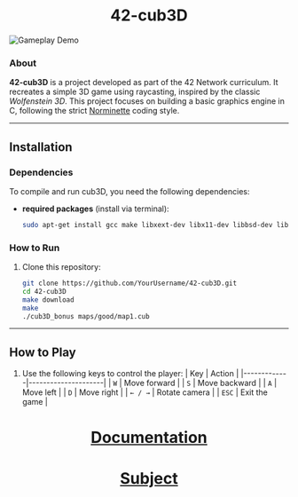 <div align="center">
	<h1>42-cub3D</h1>
</div>

![Gameplay Demo](https://github.com/user-attachments/assets/6c0a9dda-04c4-4b79-89df-dab8e27967e3)

### About
**42-cub3D** is a project developed as part of the 42 Network curriculum. It recreates a simple 3D game using raycasting, inspired by the classic *Wolfenstein 3D*. This project focuses on building a basic graphics engine in C, following the strict [Norminette](https://github.com/42School/norminette) coding style.

---

## Installation

### Dependencies
To compile and run cub3D, you need the following dependencies:
- **required packages** (install via terminal):
    ```bash
    sudo apt-get install gcc make libxext-dev libx11-dev libbsd-dev libxrandr-dev libxi-dev libxinerama-dev
    ```

### How to Run
1. Clone this repository:
    ```bash
    git clone https://github.com/YourUsername/42-cub3D.git
    cd 42-cub3D
    make download
    make
    ./cub3D_bonus maps/good/map1.cub
    ```
---

## How to Play
1. Use the following keys to control the player:
    | Key         | Action              |
    |-------------|---------------------|
    | `W`         | Move forward        |
    | `S`         | Move backward       |
    | `A`         | Move left           |
    | `D`         | Move right          |
    | `← / →`     | Rotate camera       |
    | `ESC`       | Exit the game       |


<div align="center">
	<h1><a href="https://dot99.github.io/42-cub3D/">Documentation</a></h1>
</div>

<div align="center">
	<h1><a href="https://dot99.github.io/42-cub3D/">Subject</a></h1>
</div>
